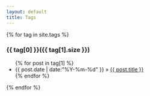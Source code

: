 ```yaml
---
layout: default
title: Tags
---
```

<div>
{% for tag in site.tags %} 
	<a name="{{ tag[0] }}"></a><h3>{{ tag[0] }}({{ tag[1].size }})</h3>
	<ul>
	{% for post in tag[1] %}
		<li><span>{{ post.date | date:"%Y-%m-%d" }}</span> &raquo; <a href="{{ post.url }}">{{ post.title }}</a></li>
	{% endfor %}
	</ul>
{% endfor %}
</div>
